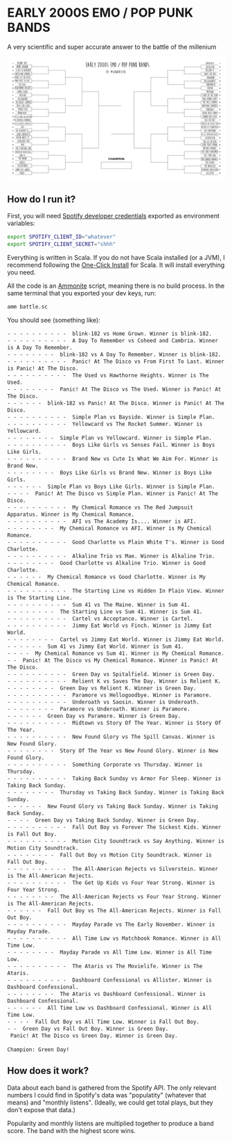 # EARLY 2000S EMO / POP PUNK BANDS

A very scientific and super accurate answer to the battle of the millenium

![battle](./blank.jpg)

## How do I run it?

First, you will need [Spotify developer credentials](https://developer.spotify.com/) exported as environment variables:

```bash
export SPOTIFY_CLIENT_ID="whatever"
export SPOTIFY_CLIENT_SECRET="shhh"
```

Everything is written in Scala. If you do not have Scala installed (or a JVM), I recommend following the [One-Click Install](https://www.scala-lang.org/2020/06/29/one-click-install.html) for Scala. It will install everything you need.

All the code is an [Ammonite](https://ammonite.io) script, meaning there is no build process. In the same terminal that you exported your dev keys, run:

```bash
amm battle.sc
```

You should see (something like):

```plaintext
- - - - - - - - - -  blink-182 vs Home Grown. Winner is blink-182.
- - - - - - - - - -  A Day To Remember vs Coheed and Cambria. Winner is A Day To Remember.
- - - - - - - -  blink-182 vs A Day To Remember. Winner is blink-182.
- - - - - - - - - -  Panic! At The Disco vs From First To Last. Winner is Panic! At The Disco.
- - - - - - - - - -  The Used vs Hawthorne Heights. Winner is The Used.
- - - - - - - -  Panic! At The Disco vs The Used. Winner is Panic! At The Disco.
- - - - - -  blink-182 vs Panic! At The Disco. Winner is Panic! At The Disco.
- - - - - - - - - -  Simple Plan vs Bayside. Winner is Simple Plan.
- - - - - - - - - -  Yellowcard vs The Rocket Summer. Winner is Yellowcard.
- - - - - - - -  Simple Plan vs Yellowcard. Winner is Simple Plan.
- - - - - - - - - -  Boys Like Girls vs Senses Fail. Winner is Boys Like Girls.
- - - - - - - - - -  Brand New vs Cute Is What We Aim For. Winner is Brand New.
- - - - - - - -  Boys Like Girls vs Brand New. Winner is Boys Like Girls.
- - - - - -  Simple Plan vs Boys Like Girls. Winner is Simple Plan.
- - - -  Panic! At The Disco vs Simple Plan. Winner is Panic! At The Disco.
- - - - - - - - - -  My Chemical Romance vs The Red Jumpsuit Apparatus. Winner is My Chemical Romance.
- - - - - - - - - -  AFI vs The Academy Is.... Winner is AFI.
- - - - - - - -  My Chemical Romance vs AFI. Winner is My Chemical Romance.
- - - - - - - - - -  Good Charlotte vs Plain White T's. Winner is Good Charlotte.
- - - - - - - - - -  Alkaline Trio vs Mae. Winner is Alkaline Trio.
- - - - - - - -  Good Charlotte vs Alkaline Trio. Winner is Good Charlotte.
- - - - - -  My Chemical Romance vs Good Charlotte. Winner is My Chemical Romance.
- - - - - - - - - -  The Starting Line vs Hidden In Plain View. Winner is The Starting Line.
- - - - - - - - - -  Sum 41 vs The Maine. Winner is Sum 41.
- - - - - - - -  The Starting Line vs Sum 41. Winner is Sum 41.
- - - - - - - - - -  Cartel vs Acceptance. Winner is Cartel.
- - - - - - - - - -  Jimmy Eat World vs Finch. Winner is Jimmy Eat World.
- - - - - - - -  Cartel vs Jimmy Eat World. Winner is Jimmy Eat World.
- - - - - -  Sum 41 vs Jimmy Eat World. Winner is Sum 41.
- - - -  My Chemical Romance vs Sum 41. Winner is My Chemical Romance.
- -  Panic! At The Disco vs My Chemical Romance. Winner is Panic! At The Disco.
- - - - - - - - - -  Green Day vs Spitalfield. Winner is Green Day.
- - - - - - - - - -  Relient K vs Saves The Day. Winner is Relient K.
- - - - - - - -  Green Day vs Relient K. Winner is Green Day.
- - - - - - - - - -  Paramore vs Hellogoodbye. Winner is Paramore.
- - - - - - - - - -  Underoath vs Saosin. Winner is Underoath.
- - - - - - - -  Paramore vs Underoath. Winner is Paramore.
- - - - - -  Green Day vs Paramore. Winner is Green Day.
- - - - - - - - - -  Midtown vs Story Of The Year. Winner is Story Of The Year.
- - - - - - - - - -  New Found Glory vs The Spill Canvas. Winner is New Found Glory.
- - - - - - - -  Story Of The Year vs New Found Glory. Winner is New Found Glory.
- - - - - - - - - -  Something Corporate vs Thursday. Winner is Thursday.
- - - - - - - - - -  Taking Back Sunday vs Armor For Sleep. Winner is Taking Back Sunday.
- - - - - - - -  Thursday vs Taking Back Sunday. Winner is Taking Back Sunday.
- - - - - -  New Found Glory vs Taking Back Sunday. Winner is Taking Back Sunday.
- - - -  Green Day vs Taking Back Sunday. Winner is Green Day.
- - - - - - - - - -  Fall Out Boy vs Forever The Sickest Kids. Winner is Fall Out Boy.
- - - - - - - - - -  Motion City Soundtrack vs Say Anything. Winner is Motion City Soundtrack.
- - - - - - - -  Fall Out Boy vs Motion City Soundtrack. Winner is Fall Out Boy.
- - - - - - - - - -  The All-American Rejects vs Silverstein. Winner is The All-American Rejects.
- - - - - - - - - -  The Get Up Kids vs Four Year Strong. Winner is Four Year Strong.
- - - - - - - -  The All-American Rejects vs Four Year Strong. Winner is The All-American Rejects.
- - - - - -  Fall Out Boy vs The All-American Rejects. Winner is Fall Out Boy.
- - - - - - - - - -  Mayday Parade vs The Early November. Winner is Mayday Parade.
- - - - - - - - - -  All Time Low vs Matchbook Romance. Winner is All Time Low.
- - - - - - - -  Mayday Parade vs All Time Low. Winner is All Time Low.
- - - - - - - - - -  The Ataris vs The Movielife. Winner is The Ataris.
- - - - - - - - - -  Dashboard Confessional vs Allister. Winner is Dashboard Confessional.
- - - - - - - -  The Ataris vs Dashboard Confessional. Winner is Dashboard Confessional.
- - - - - -  All Time Low vs Dashboard Confessional. Winner is All Time Low.
- - - -  Fall Out Boy vs All Time Low. Winner is Fall Out Boy.
- -  Green Day vs Fall Out Boy. Winner is Green Day.
 Panic! At The Disco vs Green Day. Winner is Green Day.

Champion: Green Day!
```

## How does it work?

Data about each band is gathered from the Spotify API. The only relevant numbers I could find in Spotify's data was "populatity" (whatever that means) and "monthly listens". (Ideally, we could get total plays, but they don't expose that data.)

Popularity and monthly listens are multiplied together to produce a band score. The band with the highest score wins.
